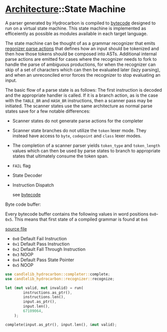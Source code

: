 # [Architecture](./architecture.index.md)::State Machine

A parser generated by Hydrocarbon is compiled to [bytecode](./architecture.bytecode.index.md) designed to run on a virtual state machine. This state machine is implemented as efficeiently as possible as modules available in each target language. 

The state machine can be thought of as a grammar recognizer that emits [regonizer parse actions](./architecture.recognizer_parse_actions.index.md) that defines how an input should be tokenized and then how those tokens should be composed into ASTs. Additional internal parse actions are emitted for cases where the recognizer needs to fork to handle the parse of ambiguous productions, for when the recognizer can skip of a set of characters which can then be evaluated later (lazy parsing), and when an unreconciled error forces the recognizer to stop evaluating an input.

The basic flow of a parse state is as follows: The first instruction is decoded and the appropriate handler is called. If it is a branch action,
as is the case with the `TABLE_BR` and `HASH_BR` instructions, then a scanner pass may be initiated. The scanner states use the same architecture as 
normal parse states save for a few notable differences: 
- Scanner states do not generate parse actions for the completer
- Scanner state branches do not utilize the `token` lexer mode. They instead have access to `byte`, `codepoint` and `class` lexer modes.
- The completion of a scanner parser yields `token_type` and `token_length` values which can then be used by parse states to branch to 
appropriate states that ultimately consume the token span.

- `FAIL` flag
- State Decoder
- Instruction Dispatch
    
    see [bytecode]("./architecture.bytecode.index.md)

Byte code buffer:

Every bytecode buffer contains the following values in word positions
`0x0`-`0x5`. This means that first state of a compiled grammar is found at 
`0x6` 

[source file](../source/typescript/build/bytecode.ts)

- `0x0` Default Fail Instruction
- `0x1` Default Pass Instruction
- `0x2` Default Fall Through Instruction
- `0x3` NOOP
- `0x4` Default Pass State Pointer
- `0x5` NOOP


```rust
use candlelib_hydrocarbon::completer::complete;
use candlelib_hydrocarbon::recognizer::recognize;

let (mut valid, mut invalid) = run(
        instructions.as_ptr(),
        instructions.len(),
        input.as_ptr(),
        input.len(),
        67109064,
    );

complete(input.as_ptr(), input.len(), &mut valid);

```

